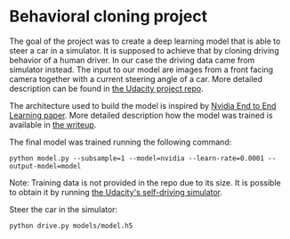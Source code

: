 # Behavioral cloning project

The goal of the project was to create a deep learning model that is able to steer a car in a simulator. It is supposed to achieve that by cloning driving behavior of a human driver. In our case the driving data came from simulator instead. The input to our model are images from a front facing camera together with a current steering angle of a car. More detailed description can be found in [the Udacity project repo](https://github.com/udacity/CarND-Behavioral-Cloning-P3).

The architecture used to build the model is inspired by [Nvidia End to End Learning paper](https://arxiv.org/abs/1604.07316). More detailed description how the model was trained is available in [the writeup](https://github.com/domenp/self-driving-car-nd/blob/master/p3-behavioral-cloning/report/writeup_report.md).

The final model was trained running the following command:

`python model.py --subsample=1 --model=nvidia --learn-rate=0.0001 --output-model=model`

Note: Training data is not provided in the repo due to its size. It is possible to obtain it by running [the Udacity's self-driving simulator](https://github.com/udacity/self-driving-car-sim).

Steer the car in the simulator:

`python drive.py models/model.h5`
